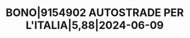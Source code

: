 ---
layout: asset
title: BONO|9154902 AUTOSTRADE PER L'ITALIA|5,88|2024-06-09
isin: XS0193945655
---